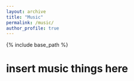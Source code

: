 ```yaml
---
layout: archive
title: "Music"
permalink: /music/
author_profile: true
---
```


{% include base_path %}

insert music things here
=========